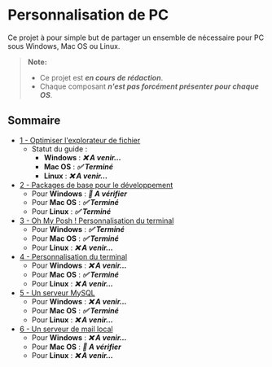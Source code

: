 # Personnalisation de PC

Ce projet à pour simple but de partager un ensemble de nécessaire pour PC sous Windows, Mac OS ou Linux.

> **Note:**
> - Ce projet est _**en cours de rédaction**_.
> - Chaque composant _**n'est pas forcément présenter pour chaque OS**_.

## Sommaire

- [1 - Optimiser l'explorateur de fichier](1_Optimize_the_file_explorer.md)
    - Statut du guide :
        - **Windows** : _**❌ A venir...**_
        - **Mac OS** : _**✅ Terminé**_
        - **Linux** : _**❌ A venir...**_
- [2 - Packages de base pour le développement](2_Packages.md)
    - Pour **Windows** : _**🔄 A vérifier**_
    - Pour **Mac OS** : _**✅ Terminé**_
    - Pour **Linux** : _**✅ Terminé**_
- [3 - Oh My Posh ! Personnalisation du terminal](3_Oh_My_Posh.md)
    - Pour **Windows** :  _**✅ Terminé**_
    - Pour **Mac OS** : _**✅ Terminé**_
    - Pour **Linux** : _**❌ A venir...**_
- [4 - Personnalisation du terminal](4_Terminal.md)
    - Pour **Windows** : _**❌ A venir...**_
    - Pour **Mac OS** : _**✅ Terminé**_
    - Pour **Linux** : _**❌ A venir...**_
- [5 - Un serveur MySQL](5_MySQL_Server.md)
    - Pour **Windows** : _**❌ A venir...**_
    - Pour **Mac OS** : _**✅ Terminé**_
    - Pour **Linux** : _**❌ A venir...**_
- [6 - Un serveur de mail local](6_Mail_Server.md)
    - Pour **Windows** : _**❌ A venir...**_
    - Pour **Mac OS** : _**🔄 A vérifier**_
    - Pour **Linux** : _**❌ A venir...**_
